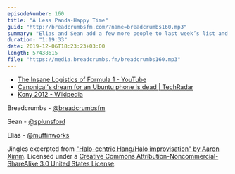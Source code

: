 ```yaml
---
episodeNumber: 160
title: "A Less Panda-Happy Time"
guid: "http://breadcrumbsfm.com/?name=breadcrumbs160.mp3"
summary: "Elias and Sean add a few more people to last week’s list and then take a step back to look at what the public consciousness is and how it works."
duration: "1:19:33"
date: 2019-12-06T18:23:23+03:00
length: 57438615
file: "https://media.breadcrumbs.fm/breadcrumbs160.mp3"
---
```


- [The Insane Logistics of Formula 1 - YouTube](https://www.youtube.com/watch?v=6OLVFa8YRfM&feature=share)
- [Canonical's dream for an Ubuntu phone is dead | TechRadar](https://www.techradar.com/news/canonicals-dream-for-an-ubuntu-phone-is-dead)
- [Kony 2012 - Wikipedia](https://en.wikipedia.org/wiki/Kony_2012?wprov=sfti1)

Breadcrumbs - [@breadcrumbsfm](https://twitter.com/breadcrumbsfm)

Sean - [@splunsford](https://twitter.com/splunsford)

Elias - [@muffinworks](https://twitter.com/muffinworks)

Jingles excerpted from ["Halo-centric Hang/Halo improvisation" by Aaron Ximm](http://freemusicarchive.org/music/aaron_ximm/handpans_and_the_hang/). Licensed under a [Creative Commons Attribution-Noncommercial-ShareAlike 3.0 United States License](http://creativecommons.org/licenses/by-nc-sa/3.0/us/).
